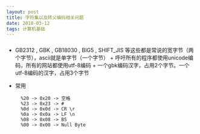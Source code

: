 ```yaml
---
layout: post
title: 字符集以及转义编码相关问题
date: 2018-03-12
tags: 计算机基础
---
```


### 


+ GB2312 , GBK , GB18030 , BIG5 , SHIFT_JIS 等这些都是常说的宽字节（两个字节），ascii就是单字节（一个字节）
        + 呼吁所有的程序都使用unicode编码，所有的网站都使用utf-8编码
        + 一个gbk编码汉字，占用2个字节。一个utf-8编码的汉字，占用3个字节

+ 常用

        %20 -> 0x20 -> 空格
        %23 -> 0x23 -> #
        %0d -> 0x0d -> CR \r 
        %0a -> 0x0a -> LF \n
        %08 -> 0x08 -> BS
        %00 -> 0x00 -> Null Byte